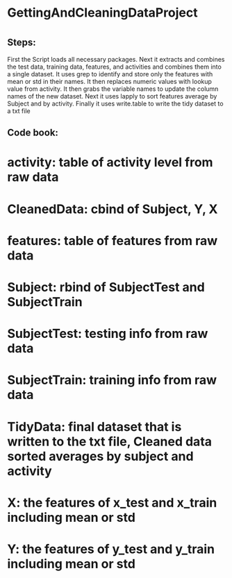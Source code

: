 # GettingAndCleaningDataProject
# 
## Steps:
First the Script loads all necessary packages. Next it extracts and combines the test data, training data, features, and activities and combines them into a single dataset. It uses grep to identify and store only the features with mean or std in their names. It then replaces numeric values with lookup value from activity. It then grabs the variable names to update the column names of the new dataset. Next it uses lapply to sort features average by Subject and by activity.  Finally it uses write.table to write the tidy dataset to a txt file
## Code book:
# activity: table of activity level from raw data
# CleanedData: cbind of Subject, Y, X
# features: table of features from raw data
# Subject: rbind of SubjectTest and SubjectTrain
# SubjectTest: testing info from raw data
# SubjectTrain: training info from raw data
# TidyData: final dataset that is written to the txt file, Cleaned data sorted averages by subject and activity
# X: the features of x_test and x_train including mean or std
# Y: the features of y_test and y_train including mean or std
#
#
